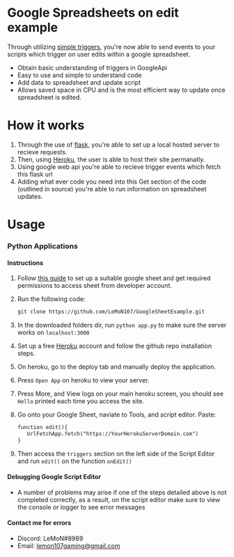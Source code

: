 # Google Spreadsheets on edit example

Through utilizing <a href="https://developers.google.com/apps-script/guides/triggers">simple triggers</a>, you're now able to send events to your scripts which trigger on user edits within a google spreadsheet.

* Obtain basic understanding of triggers in GoogleApi
* Easy to use and simple to understand code
* Add data to spreadsheet and update script
* Allows saved space in CPU and is the most efficient way to update once spreadsheet is edited.

# How it works
1. Through the use of <a href="https://flask.palletsprojects.com/en/2.0.x/">flask</a>, you're able to set up a local hosted server to recieve requests.
2. Then, using <a href="www.heroku.com">Heroku</a>, the user is able to host their site permanatly. 
3. Using google web api you're able to recieve trigger events which fetch this flask url
4. Adding what ever code you need into this Get section of the code (outlined in source) you're able to run information on spreadsheet updates.

# Usage
### Python Applications

#### Instructions

1. Follow <a href="https://docs.gspread.org/en/v4.0.1/oauth2.html">this guide</a> to set up a suitable google sheet and get required permissions to access sheet from developer account. 

2. Run the following code:
    ```diff
    git clone https://github.com/LeMoN107/GoogleSheetExample.git
    ```
3. In the downloaded folders dir, run ```python app.py``` to make sure the server works on ```localhost:3000```

4. Set up a free <a href="www.heroku.com">Heroku</a> account and follow the github repo installation steps.

5. On heroku, go to the deploy tab and manually deploy the application.

6. Press ```Open App``` on heroku to view your server.

7. Press More, and View logs on your main heroku screen, you should see ```Hello``` printed each time you access the site.

8. Go onto your Google Sheet, naviate to Tools, and script editor. Paste:
    ```diff
    function edit(){
       UrlFetchApp.fetch("https://YourHerokuServerDomain.com")
    }
    ```
9. Then access the ```triggers``` section on the left side of the Script Editor and run ```edit()``` on the function ```onEdit()```

#### Debugging Google Script Editor
* A number of problems may arise if one of the steps detailed above is not completed correctly, as a result, on the script editor make sure to view the console or logger to see error messages

#### Contact me for errors
* Discord: LeMoN#8989
* Email: lemon107gaming@gmail.com

